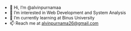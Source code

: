 - 👋 Hi, I’m @alvinpurnamaa
- 👀 I’m interested in Web Development and System Analysis
- 🌱 I’m currently learning at Binus University
- 📫 Reach me at alvinpurnama26@gmail.com

<!---
alvinpurnamaa/alvinpurnamaa is a ✨ special ✨ repository because its `README.md` (this file) appears on your GitHub profile.
You can click the Preview link to take a look at your changes.
--->

